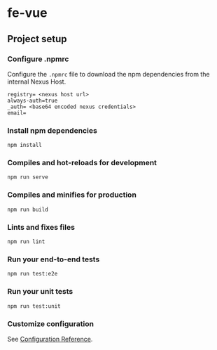# fe-vue

## Project setup

### Configure .npmrc 
Configure the `.npmrc` file to download the npm dependencies from the internal Nexus Host.

```
registry= <nexus host url>
always-auth=true
_auth= <base64 encoded nexus credentials>
email=
```

### Install npm dependencies
```
npm install
```

### Compiles and hot-reloads for development
```
npm run serve
```

### Compiles and minifies for production
```
npm run build
```

### Lints and fixes files
```
npm run lint
```

### Run your end-to-end tests
```
npm run test:e2e
```

### Run your unit tests
```
npm run test:unit
```

### Customize configuration
See [Configuration Reference](https://cli.vuejs.org/config/).

